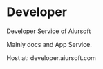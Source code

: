 # Developer
Developer Service of Aiursoft

Mainly docs and App Service.

Host at: 
    developer.aiursoft.com
